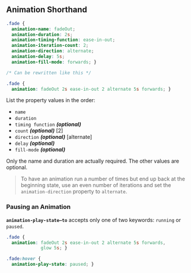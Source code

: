 ## Animation Shorthand

```css
.fade {
  animation-name: fadeOut;
  animation-duration: 2s;
  animation-timing-function: ease-in-out;
  animation-iteration-count: 2;
  animation-direction: alternate;
  animation-delay: 5s;
  animation-fill-mode: forwards; }

/* Can be rewritten like this */

.fade {
  animation: fadeOut 2s ease-in-out 2 alternate 5s forwards; }
```

List the property values in the order: 

- `name`
- `duration`
- `timing function` ***(optional)***
- `count` ***(optional)*** [2]
- `direction` ***(optional)*** [alternate]
- `delay` ***(optional)***
- `fill-mode` ***(optional)***

Only the name and duration are actually required. The other values are optional.

> To have an animation run a number of times but end up back at the beginning state, use an even number of iterations and set the `animation-direction` property to `alternate`.

### Pausing an Animation

**`animation-play-state—to`** accepts only one of two keywords: `running` or `paused`.

```css
.fade {
  animation: fadeOut 2s ease-in-out 2 alternate 5s forwards,
             glow 5s; }

.fade:hover {
  animation-play-state: paused; }
```